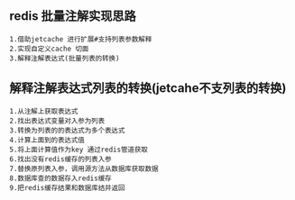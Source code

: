 ## redis 批量注解实现思路
    1.借助jetcache 进行扩展#支持列表参数解释
    2.实现自定义cache 切面
    3.解释注解表达式(批量列表的转换)

## 解释注解表达式列表的转换(jetcahe不支列表的转换) 
    1.从注解上获取表达式
    2.找出表达式变量对入参为列表
    3.转换为列表的的表达式为多个表达式
    4.计算上面到的表达式值
    5.将上面计算值作为key 通过redis管道获取
    6.找出没有redis缓存的列表入参
    7.替换原列表入参，调用源方法从数据库获取数据
    8.数据库查的数据存入redis缓存
    9.把redis缓存结果和数据库结并返回
    
      